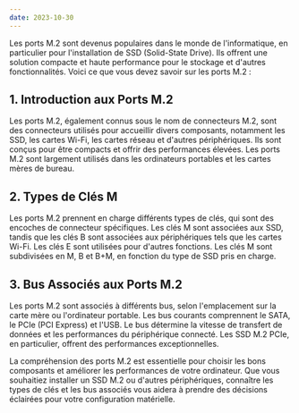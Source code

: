 ```yaml
---
date: 2023-10-30
---
```


Les ports M.2 sont devenus populaires dans le monde de l'informatique, en particulier pour l'installation de SSD (Solid-State Drive). Ils offrent une solution compacte et haute performance pour le stockage et d'autres fonctionnalités. Voici ce que vous devez savoir sur les ports M.2 :

## **1. Introduction aux Ports M.2**

Les ports M.2, également connus sous le nom de connecteurs M.2, sont des connecteurs utilisés pour accueillir divers composants, notamment les SSD, les cartes Wi-Fi, les cartes réseau et d'autres périphériques. Ils sont conçus pour être compacts et offrir des performances élevées. Les ports M.2 sont largement utilisés dans les ordinateurs portables et les cartes mères de bureau.

## **2. Types de Clés M**

Les ports M.2 prennent en charge différents types de clés, qui sont des encoches de connecteur spécifiques. Les clés M sont associées aux SSD, tandis que les clés B sont associées aux périphériques tels que les cartes Wi-Fi. Les clés E sont utilisées pour d'autres fonctions. Les clés M sont subdivisées en M, B et B+M, en fonction du type de SSD pris en charge.

## **3. Bus Associés aux Ports M.2**

Les ports M.2 sont associés à différents bus, selon l'emplacement sur la carte mère ou l'ordinateur portable. Les bus courants comprennent le SATA, le PCIe (PCI Express) et l'USB. Le bus détermine la vitesse de transfert de données et les performances du périphérique connecté. Les SSD M.2 PCIe, en particulier, offrent des performances exceptionnelles.

La compréhension des ports M.2 est essentielle pour choisir les bons composants et améliorer les performances de votre ordinateur. Que vous souhaitiez installer un SSD M.2 ou d'autres périphériques, connaître les types de clés et les bus associés vous aidera à prendre des décisions éclairées pour votre configuration matérielle.
